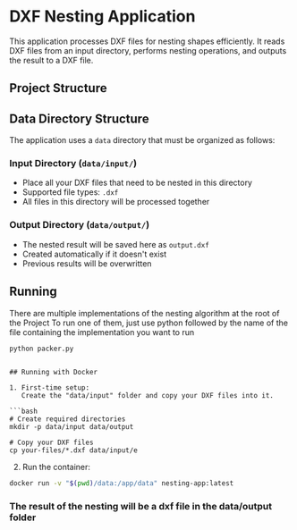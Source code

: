 # DXF Nesting Application

This application processes DXF files for nesting shapes efficiently. It reads DXF files from an input directory, performs nesting operations, and outputs the result to a DXF file.

## Project Structure

## Data Directory Structure

The application uses a `data` directory that must be organized as follows:

### Input Directory (`data/input/`)

- Place all your DXF files that need to be nested in this directory
- Supported file types: `.dxf`
- All files in this directory will be processed together

### Output Directory (`data/output/`)

- The nested result will be saved here as `output.dxf`
- Created automatically if it doesn't exist
- Previous results will be overwritten

## Running

There are multiple implementations of the nesting algorithm at the root of the Project
To run one of them, just use python followed by the name of the file containing the implementation you want to run

```bash
python packer.py
```

````

## Running with Docker

1. First-time setup:
   Create the "data/input" folder and copy your DXF files into it.

```bash
# Create required directories
mkdir -p data/input data/output

# Copy your DXF files
cp your-files/*.dxf data/input/e
````

2. Run the container:

```bash
docker run -v "$(pwd)/data:/app/data" nesting-app:latest
```

### The result of the nesting will be a dxf file in the data/output folder

